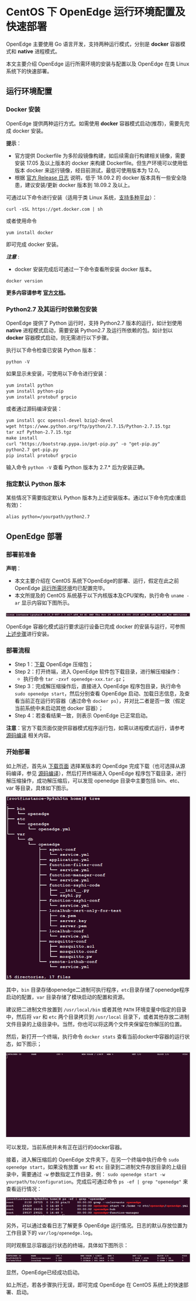 # CentOS 下 OpenEdge 运行环境配置及快速部署

OpenEdge 主要使用 Go 语言开发，支持两种运行模式，分别是 **docker** 容器模式和 **native** 进程模式。

本文主要介绍 OpenEdge 运行所需环境的安装与配置以及 OpenEdge 在类 Linux 系统下的快速部署。

## 运行环境配置

### Docker 安装

OpenEdge 提供两种运行方式。如需使用 **docker** 容器模式启动(推荐)，需要先完成 docker 安装。

**提示**：

- 官方提供 Dockerfile 为多阶段镜像构建，如后续需自行构建相关镜像，需要安装 17.05 及以上版本的 docker 来构建 Dockerfile。但生产环境可以使用低版本 docker 来运行镜像，经目前测试，最低可使用版本为 12.0。
- 根据 [官方 Release 日志](https://docs.docker.com/engine/release-notes/#18092) 说明，低于 18.09.2 的 docker 版本具有一些安全隐患，建议安装/更新 docker 版本到 18.09.2 及以上。

可通过以下命令进行安装（适用于类 Linux 系统，[支持多种平台](./Support-platforms.md)）：

```shell
curl -sSL https://get.docker.com | sh
```

或者使用命令

```shell
yum install docker
```

即可完成 docker 安装。

***注意*** : 

+ docker 安装完成后可通过一下命令查看所安装 docker 版本。

```shell
docker version
```

**更多内容请参考 [官方文档](https://docs.docker.com/install/)。**

### Python2.7 及其运行时依赖包安装

OpenEdge 提供了 Python 运行时，支持 Python2.7 版本的运行，如计划使用 **native** 进程模式启动，需要安装 Python2.7 及运行所依赖的包。如计划以 **docker** 容器模式启动，则无需进行以下步骤。

执行以下命令检查已安装 Python 版本：

```shell
python -V
```

如果显示未安装，可使用以下命令进行安装：

```shell
yum install python
yum install python-pip
yum install protobuf grpcio
```

或者通过源码编译安装：

```shell
yum install gcc openssl-devel bzip2-devel
wget https://www.python.org/ftp/python/2.7.15/Python-2.7.15.tgz
tar xzf Python-2.7.15.tgz
make install
curl "https://bootstrap.pypa.io/get-pip.py" -o "get-pip.py"
python2.7 get-pip.py
pip install protobuf grpcio
```

输入命令 `python -V` 查看 Python 版本为 2.7.* 后为安装正确。

### 指定默认 Python 版本

某些情况下需要指定默认 Python 版本为上述安装版本。通过以下命令完成(重启有效)：

```shell
alias python=/yourpath/python2.7
```

## OpenEdge 部署

### 部署前准备

**声明**：

- 本文主要介绍在 CentOS 系统下OpenEdge的部署、运行，假定在此之前 OpenEdge [运行所需环境](#运行环境配置)均已配置完毕。
- 本文所提及的 CentOS 系统基于以下内核版本及CPU架构，执行命令 `uname -ar` 显示内容如下图所示。

![系统架构及内核版本查询](../../images/setup/os-centos.png)

OpenEdge 容器化模式运行要求运行设备已完成 docker 的安装与运行，可参照 [上述步骤](#docker-安装)进行安装。

### 部署流程

- Step 1：[下载](../Resources-download.md) OpenEdge 压缩包；
- Step 2：打开终端，进入 OpenEdge 软件包下载目录，进行解压缩操作：
	- 执行命令 `tar -zxvf openedge-xxx.tar.gz`；
- Step 3：完成解压缩操作后，直接进入 OpenEdge 程序包目录，执行命令 `sudo openedge start`，然后分别查看 OpenEdge 启动、加载日志信息，及查看当前正在运行的容器（通过命令 `docker ps`），并对比二者是否一致（假定当前系统中未启动其他 docker 容器）；
- Step 4：若查看结果一致，则表示 OpenEdge 已正常启动。

**注意**：官方下载页面仅提供容器模式程序运行包，如需以进程模式运行，请参考 [源码编译](./Build-OpenEdge-from-Source.md) 相关内容。

### 开始部署

如上所述，首先从 [下载页面](../Resources-download.md) 选择某版本的 OpenEdge 完成下载（也可选择从源码编译，参见 [源码编译](./Build-OpenEdge-from-Source.md)），然后打开终端进入 OpenEdge 程序包下载目录，进行解压缩操作，成功解压缩后，可以发现 openedge 目录中主要包括 bin、etc、var 等目录，具体如下图示。

![OpenEdge 可执行程序包目录](../../images/setup/openedge-dir-centos.png)

其中，`bin` 目录存储openedge二进制可执行程序，`etc`目录存储了openedge程序启动的配置，`var` 目录存储了模块启动的配置和资源。

建议把二进制文件放置到 `/usr/local/bin` 或者其他 `PATH` 环境变量中指定的目录中，然后将 `var` 和 `etc` 两个目录拷贝到 `/usr/local` 目录下，或者其他存放二进制文件目录的上级目录中。当然，你也可以将这两个文件夹保留在你解压的位置。

然后，新打开一个终端，执行命令 `docker stats` 查看当前docker中容器的运行状态，如下图示；

![当前运行 docker 容器查询](../../images/setup/docker-stats-before-centos.png)

可以发现，当前系统并未有正在运行的docker容器。

接着，进入解压缩后的 OpenEdge 文件夹下，在另一个终端中执行命令 `sudo openedge start`，如果没有放置 `var` 和 `etc` 目录到二进制文件存放目录的上级目录中，需要通过 `-w` 参数指定工作目录，例： `sudo openedge start -w yourpath/to/configuration`。完成后可通过命令 `ps -ef | grep "openedge"` 来查看运行情况：

![OpenEdge](../../images/setup/openedge-started-thread-centos.png)

另外，可以通过查看日志了解更多 OpenEdge 运行情况。日志的默认存放位置为工作目录下的 `var/log/openedge.log`。

同时观察显示容器运行状态的终端，具体如下图所示：

![当前运行 docker 容器查询](../../images/setup/docker-stats-after-centos.png)

显然，OpenEdge已经成功启动。

如上所述，若各步骤执行无误，即可完成 OpenEdge 在 CentOS 系统上的快速部署、启动。